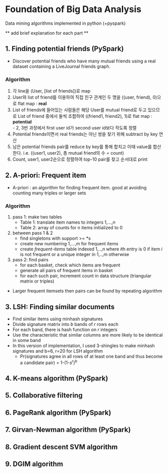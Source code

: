 # Foundation of Big Data Analysis
Data mining algorithms implemented in python (+pyspark)

** add brief explanation for each part **
## 1. Finding potential friends (PySpark)
* Discover potential friends who have many mutual friends using a real dataset containing a LiveJournal friends graph.
### Algorithm
  1. 각 line을 (User, [list of friends])로 map
  2. User와 list of friend를 이용하여 직접 친구 관계인 두 명을 ((user, friend), 0)으로 flat map : **real**
  3. List of friends에 들어있는 사람들은 해당 User를 mutual friend로 두고 있으므로 List of friend 중에서 둘씩 조합하여 ((friend1, friend2), 1)로 flat map : **potential**  
    - 2, 3번 과정에서 first user id가 second user id보다 작도록 정렬
  4. Potential friends이면서 real friends는 아닌 쌍을 찾기 위해 subtract by key 연산
  5. 남은 potential friends pair를 reduce by key를 통해 합치고 이때 value를 합산한다. i.e. ((user1, user2), 총 mutual friend의 수 = count)
  6. Count, user1, user2순으로 정렬하여 top-10 pair를 찾고 순서대로 print

## 2. A-priori: Frequent item
* A-priori : an algorithm for finding frequent item. good at avoiding counting many triples or larger sets
### Algorithm
1. pass 1: make two tables
    - Table 1: translate item names to integers 1,...,*n*
    - Table 2: array of counts for n items initialized to 0
1. between pass 1 & 2
    - find singletons with support >= *s
    - create new numbering 1,...,*m* for frequent items
    - create *frequent-items* table indexed 1,..,*n* where *i*th entry is 0 if item *i* is not frequent or a unique integer in 1,..,*m* otherwise
1. pass 2: find pairs
    - for each basket, check which items are frequent
    - generate all pairs of frequent items in basket
    - for each such pair, increment count in data structure (triangular matrix or triples)  
* Larger frequent itemsets then pairs can be found by repeating algorithm

## 3. LSH: Finding similar documents
* Find similar items using minhash signatures
* Divide signature matrix into *b* bands of *r* rows each
* For each band, there is hash function on *r* integers
* Use the characteristic that similar columns are more likely to be identical in some band
* In this version of implementation, I used 3-shingles to make minhash signatures and b=6, r=20 for LSH algorithm
  - Pr(signatures agree in all rows of at least one band and thus become a candidate pair) = 1-(1-*s<sup>r*)<sup>b

## 4. K-means algorithm (PySpark)
## 5. Collaborative filtering
## 6. PageRank algorithm (PySpark)
## 7. Girvan-Newman algorithm (PySpark)
## 8. Gradient descent SVM algorithm
## 9. DGIM algorithm

